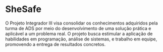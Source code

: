 # SheSafe
O Projeto Integrador III visa consolidar os conhecimentos adquiridos pela turma de ADS por meio do desenvolvimento de uma solução prática e aplicável a um problema real. O projeto busca estimular a aplicação de habilidades em programação, análise de sistemas, e trabalho em equipe, promovendo a entrega de resultados concretos.
